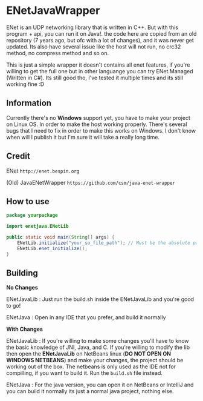 # ENetJavaWrapper

ENet is an UDP networking library that is written in C++. But with this program + api, you can run it on Java!.
the code here are copied from an old repository (7 years ago, but ofc with a lot of changes), and it was never get updated. Its also have several issue
like the host will not run, no crc32 method, no compress method and so on.

This is just a simple wrapper it doesn't contains all enet features, if you're willing to get the full one but in other languange you can try ENet.Managed (Written in C#). Its still good tho, I've tested it multiple times and its still working fine :D

## Information

Currently there's no **Windows** support yet, you have to make your project on Linux OS. In order to make the host working properly. There's several bugs that I need to fix in order to make this works on Windows. I don't know when will I publish it but I'm sure it will take a really long time.

## Credit

ENet `http://enet.bespin.org`

(Old) JavaENetWrapper `https://github.com/csm/java-enet-wrapper`

## How to use

```java
package yourpackage

import enetjava.ENetLib

public static void main(String[] args) {
    ENetLib.initialize("your_so_file_path"); // Must be the absolute path
    ENetLib.enet_initialize();
}
```

## Building

**No Changes**

ENetJavaLib : Just run the build.sh inside the ENetJavaLib and you're good to go!

ENetJava : Open in any IDE that you prefer, and build it normally

**With Changes**

ENetJavaLib : If you're willing to make some changes you'll have to know the basic knowledge of JNI, Java, and C. If you're willing to modify the lib then open the **ENetJavaLib** on NetBeans linux (**DO NOT OPEN ON WINDOWS NETBEANS**) and make your changes, the project should be working out of the box. The netbeans is only used as the IDE not for compilling, if you want to build it. Run the `build.sh` file instead.

ENetJava : For the java version, you can open it on NetBeans or IntelliJ and you can build it normally its just a normal java project, nothing else.
